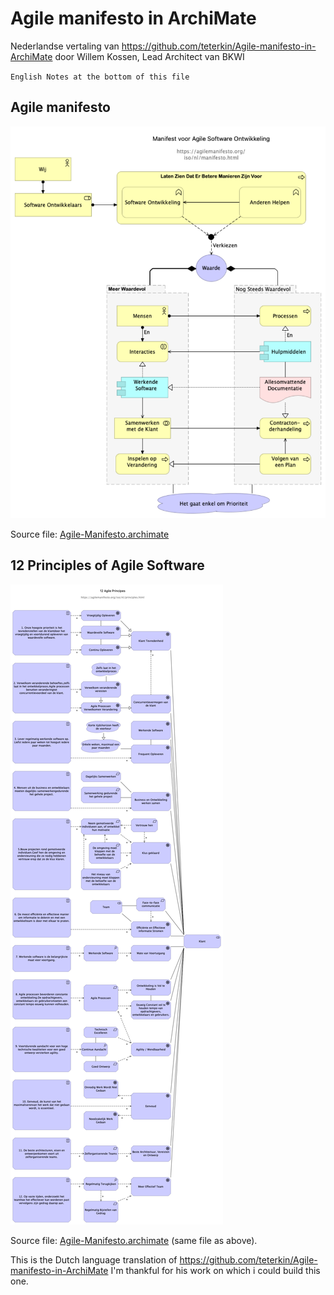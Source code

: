 # Agile manifesto in ArchiMate

Nederlandse vertaling van https://github.com/teterkin/Agile-manifesto-in-ArchiMate
door Willem Kossen, Lead Architect van BKWI

`English Notes at the bottom of this file`
  
## Agile manifesto

![Agile Manifesto in ArchiMate image](Agile-Manifesto-in-Archimate-NL.png)

Source file: [Agile-Manifesto.archimate](Agile-Manifesto-NL.archimate)

## 12 Principles of Agile Software

![12 Principles of Agile Software image](12-Agile-Principes-NL.png)

Source file: [Agile-Manifesto.archimate](Agile-Manifesto-NL.archimate) (same file as above).

This is the Dutch language translation of https://github.com/teterkin/Agile-manifesto-in-ArchiMate
I'm thankful for his work on which i could build this one.
